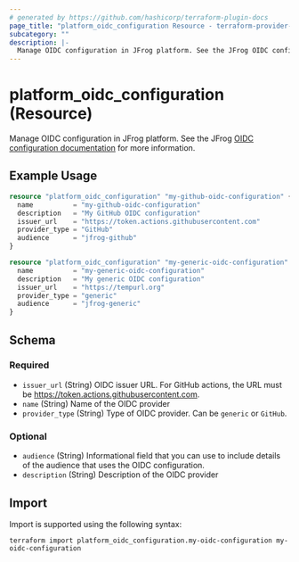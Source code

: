 ```yaml
---
# generated by https://github.com/hashicorp/terraform-plugin-docs
page_title: "platform_oidc_configuration Resource - terraform-provider-platform"
subcategory: ""
description: |-
  Manage OIDC configuration in JFrog platform. See the JFrog OIDC configuration documentation https://jfrog.com/help/r/jfrog-platform-administration-documentation/configure-an-oidc-integration for more information.
---
```


# platform_oidc_configuration (Resource)

Manage OIDC configuration in JFrog platform. See the JFrog [OIDC configuration documentation](https://jfrog.com/help/r/jfrog-platform-administration-documentation/configure-an-oidc-integration) for more information.

## Example Usage

```terraform
resource "platform_oidc_configuration" "my-github-oidc-configuration" {
  name          = "my-github-oidc-configuration"
  description   = "My GitHub OIDC configuration"
  issuer_url    = "https://token.actions.githubusercontent.com"
  provider_type = "GitHub"
  audience      = "jfrog-github"
}

resource "platform_oidc_configuration" "my-generic-oidc-configuration" {
  name          = "my-generic-oidc-configuration"
  description   = "My generic OIDC configuration"
  issuer_url    = "https://tempurl.org"
  provider_type = "generic"
  audience      = "jfrog-generic"
}
```

<!-- schema generated by tfplugindocs -->
## Schema

### Required

- `issuer_url` (String) OIDC issuer URL. For GitHub actions, the URL must be https://token.actions.githubusercontent.com.
- `name` (String) Name of the OIDC provider
- `provider_type` (String) Type of OIDC provider. Can be `generic` or `GitHub`.

### Optional

- `audience` (String) Informational field that you can use to include details of the audience that uses the OIDC configuration.
- `description` (String) Description of the OIDC provider

## Import

Import is supported using the following syntax:

```shell
terraform import platform_oidc_configuration.my-oidc-configuration my-oidc-configuration
```
